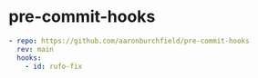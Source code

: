 # pre-commit-hooks

```yaml
- repo: https://github.com/aaronburchfield/pre-commit-hooks
  rev: main
  hooks:
    - id: rufo-fix
```
